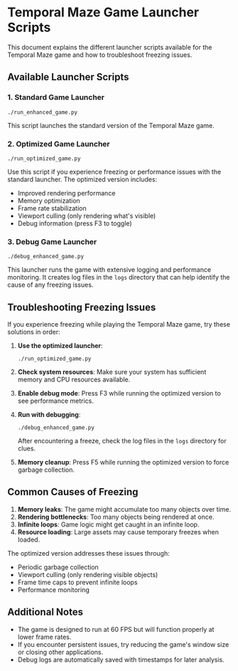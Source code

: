 # Temporal Maze Game Launcher Scripts

This document explains the different launcher scripts available for the Temporal Maze game and how to troubleshoot freezing issues.

## Available Launcher Scripts

### 1. Standard Game Launcher
```
./run_enhanced_game.py
```
This script launches the standard version of the Temporal Maze game.

### 2. Optimized Game Launcher
```
./run_optimized_game.py
```
Use this script if you experience freezing or performance issues with the standard launcher. The optimized version includes:
- Improved rendering performance
- Memory optimization
- Frame rate stabilization
- Viewport culling (only rendering what's visible)
- Debug information (press F3 to toggle)

### 3. Debug Game Launcher
```
./debug_enhanced_game.py
```
This launcher runs the game with extensive logging and performance monitoring. It creates log files in the `logs` directory that can help identify the cause of any freezing issues.

## Troubleshooting Freezing Issues

If you experience freezing while playing the Temporal Maze game, try these solutions in order:

1. **Use the optimized launcher**: 
   ```
   ./run_optimized_game.py
   ```
   
2. **Check system resources**:
   Make sure your system has sufficient memory and CPU resources available.

3. **Enable debug mode**:
   Press F3 while running the optimized version to see performance metrics.

4. **Run with debugging**:
   ```
   ./debug_enhanced_game.py
   ```
   After encountering a freeze, check the log files in the `logs` directory for clues.

5. **Memory cleanup**:
   Press F5 while running the optimized version to force garbage collection.

## Common Causes of Freezing

1. **Memory leaks**: The game might accumulate too many objects over time.
2. **Rendering bottlenecks**: Too many objects being rendered at once.
3. **Infinite loops**: Game logic might get caught in an infinite loop.
4. **Resource loading**: Large assets may cause temporary freezes when loaded.

The optimized version addresses these issues through:
- Periodic garbage collection
- Viewport culling (only rendering visible objects)
- Frame time caps to prevent infinite loops
- Performance monitoring

## Additional Notes

- The game is designed to run at 60 FPS but will function properly at lower frame rates.
- If you encounter persistent issues, try reducing the game's window size or closing other applications.
- Debug logs are automatically saved with timestamps for later analysis. 